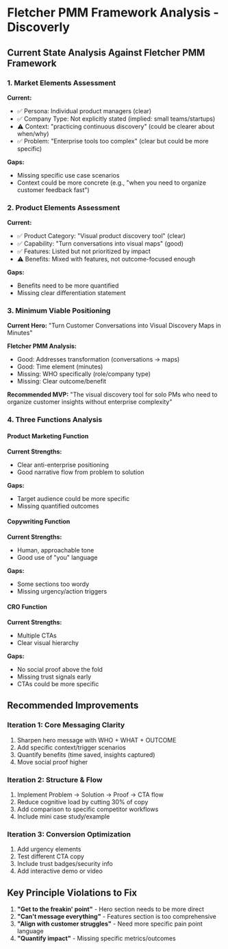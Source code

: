 # Fletcher PMM Framework Analysis - Discoverly

## Current State Analysis Against Fletcher PMM Framework

### 1. Market Elements Assessment

**Current:**
- ✅ Persona: Individual product managers (clear)
- ✅ Company Type: Not explicitly stated (implied: small teams/startups)
- ⚠️ Context: "practicing continuous discovery" (could be clearer about when/why)
- ✅ Problem: "Enterprise tools too complex" (clear but could be more specific)

**Gaps:**
- Missing specific use case scenarios
- Context could be more concrete (e.g., "when you need to organize customer feedback fast")

### 2. Product Elements Assessment

**Current:**
- ✅ Product Category: "Visual product discovery tool" (clear)
- ✅ Capability: "Turn conversations into visual maps" (good)
- ✅ Features: Listed but not prioritized by impact
- ⚠️ Benefits: Mixed with features, not outcome-focused enough

**Gaps:**
- Benefits need to be more quantified
- Missing clear differentiation statement

### 3. Minimum Viable Positioning

**Current Hero:**
"Turn Customer Conversations into Visual Discovery Maps in Minutes"

**Fletcher PMM Analysis:**
- Good: Addresses transformation (conversations → maps)
- Good: Time element (minutes)
- Missing: WHO specifically (role/company type)
- Missing: Clear outcome/benefit

**Recommended MVP:**
"The visual discovery tool for solo PMs who need to organize customer insights without enterprise complexity"

### 4. Three Functions Analysis

#### Product Marketing Function
**Current Strengths:**
- Clear anti-enterprise positioning
- Good narrative flow from problem to solution

**Gaps:**
- Target audience could be more specific
- Missing quantified outcomes

#### Copywriting Function
**Current Strengths:**
- Human, approachable tone
- Good use of "you" language

**Gaps:**
- Some sections too wordy
- Missing urgency/action triggers

#### CRO Function
**Current Strengths:**
- Multiple CTAs
- Clear visual hierarchy

**Gaps:**
- No social proof above the fold
- Missing trust signals early
- CTAs could be more specific

## Recommended Improvements

### Iteration 1: Core Messaging Clarity
1. Sharpen hero message with WHO + WHAT + OUTCOME
2. Add specific context/trigger scenarios
3. Quantify benefits (time saved, insights captured)
4. Move social proof higher

### Iteration 2: Structure & Flow
1. Implement Problem → Solution → Proof → CTA flow
2. Reduce cognitive load by cutting 30% of copy
3. Add comparison to specific competitor workflows
4. Include mini case study/example

### Iteration 3: Conversion Optimization
1. Add urgency elements
2. Test different CTA copy
3. Include trust badges/security info
4. Add interactive demo or video

## Key Principle Violations to Fix

1. **"Get to the freakin' point"** - Hero section needs to be more direct
2. **"Can't message everything"** - Features section is too comprehensive
3. **"Align with customer struggles"** - Need more specific pain point language
4. **"Quantify impact"** - Missing specific metrics/outcomes